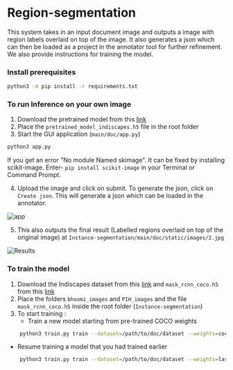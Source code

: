 # Region-segmentation 

This system takes in an input document image and outputs a image with region labels overlaid on top of the image. It also generates a json which can then be loaded as a project in the annotator tool for further refinement. We also provide instructions for training the model.

### Install prerequisites 

```bash
python3 -m pip install -r requirements.txt
```

### To run Inference on your own image

1. Download the pretrained model from this [link](https://drive.google.com/open?id=1EV0mFrRDCQ9ZHHgbVbjxSbWLhJ4XoBb7) 
2. Place the `pretrained_model_indiscapes.h5` file in the root folder 
3. Start the  GUI application (`main/doc/app.py`)
```bash
python3 app.py
```
If you get an error "No module Named skimage". It can be fixed by installing scikit-image. Enter- `pip install scikit-image` in your Terminal or Command Prompt.

4. Upload the image and click on submit. To generate the json, click on `Create json`. This will generate a json which can be loaded in the annotator.

![app](/images/app.png)

5. This also outputs the final result (Labelled regions overlaid on top of the original image) at `Instance-segmentation/main/doc/static/images/2.jpg`

![Results](/images/result.png)

### To train the model

1. Download the Indiscapes dataset from this [link](http://ihdia.iiit.ac.in/indiscapes/) and `mask_rcnn_coco.h5
`from this [link](https://github.com/matterport/Mask_RCNN/releases)
2. Place the folders `bhoomi_images` and `PIH_images` and the file `mask_rcnn_coco.h5` inside the root folder (`Instance-segmentation`)
3. To start training :
   - Train a new model starting from pre-trained COCO weights
```bash
	python3 train.py train --dataset=/path/to/doc/dataset --weights=coco
```

   - Resume training a model that you had trained earlier
```bash
	python3 train.py train --dataset=/path/to/doc/dataset --weights=last
```

